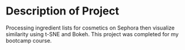 # Description of Project 
Processing ingredient lists for cosmetics on Sephora then visualize similarity using t-SNE and Bokeh. This project was completed for my bootcamp course.
